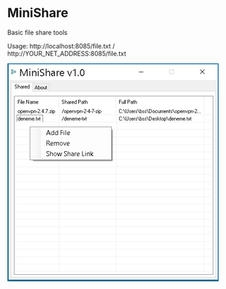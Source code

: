 # MiniShare
Basic file share tools

Usage: http://localhost:8085/file.txt  /  http://YOUR_NET_ADDRESS:8085/file.txt

![file share](https://github.com/dursunkatar/MiniShare/blob/master/screen.jpg)
